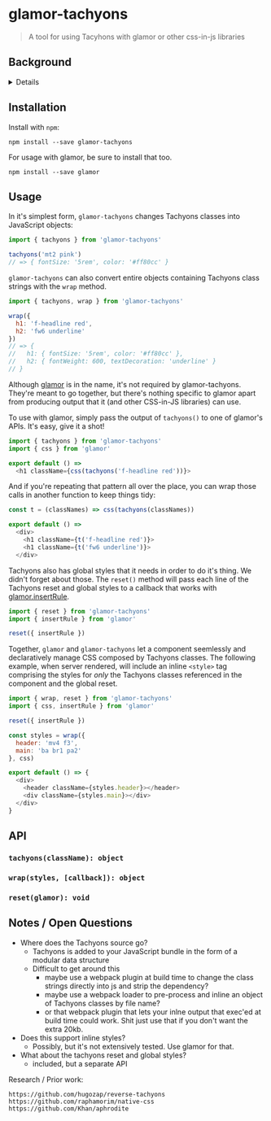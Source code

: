 # glamor-tachyons

> A tool for using Tacyhons with glamor or other css-in-js libraries

## Background

<details>
In 2016 and 2017, this is how we've been using Tachyons at Credit Karma:

```js
const styles = {
  header: 'mv4 f3',
  main: 'ba br1 pa2'
}

export default () => {
  <div>
    <header className={styles.header}></header>
    <div className={styles.main}></div>
  </div>
}
```

We found that this helps with readability and consolidates some of the business logic that tends to work its way into the `className` prop of stateful components.

In general, it helps with reuse and cuts down on duplication of idential Tachyons `className` strings, but in several ways it's less than ideal:

1. Lacks strong enforcement. There's no garauntee that every tachyons class will make it into your `styles` object.
2. Relies on an external systems. We load Tachyons through a Sass build pipeline in Webpack, so shared modules tend to depend on Tachyons implicitly to avoid duplicating it in downstream builds. Sad!
3. Reusable components require lots of extra work. If you want to reuse a component but alter some it's tacyhons classes
4. Anything goes when Tachyons can't support what you're trying to do. Inline styles, individual Sass files, and other imported sass/css modules are all used as work arounds across our projects.

On top of that, there are a few recent trends in CSS / browser performance that are hard to do in our current setup.

* Removing unused styles from the payload
* Inlining styles in the `<head>` to avoid blocking the render while CSS downloads
* CSS-in-JS techniques are gaining traction and libraries are becoming battle-hardened
</details>

## Installation

Install with `npm`:

```shell
npm install --save glamor-tachyons
```

For usage with glamor, be sure to install that too.

```shell
npm install --save glamor
```

## Usage

In it's simplest form, `glamor-tachyons` changes Tachyons classes into JavaScript objects:

```js
import { tachyons } from 'glamor-tachyons'

tachyons('mt2 pink')
// => { fontSize: '5rem', color: '#ff80cc' }
```

`glamor-tachyons` can also convert entire objects containing Tachyons class strings with the `wrap` method.

```js
import { tachyons, wrap } from 'glamor-tachyons'

wrap({
  h1: 'f-headline red',
  h2: 'fw6 underline'
})
// => {
//   h1: { fontSize: '5rem', color: '#ff80cc' },
//   h2: { fontWeight: 600, textDecoration: 'underline' }
// }
```

Although [glamor]() is in the name, it's not required by glamor-tachyons. They're meant to go together, but there's nothing specific to glamor apart from producing output that it (and other CSS-in-JS libraries) can use.

To use with glamor, simply pass the output of `tachyons()` to one of glamor's APIs. It's easy, give it a shot!

```js
import { tachyons } from 'glamor-tachyons'
import { css } from 'glamor'

export default () =>
  <h1 className={css(tachyons('f-headline red'))}>
```

And if you're repeating that pattern all over the place, you can wrap those calls in another function to keep things tidy:

```js
const t = (classNames) => css(tachyons(classNames))

export default () => 
  <div>
    <h1 className={t('f-headline red')}>
    <h1 className={t('fw6 underline')}>
  </div>
```

Tachyons also has global styles that it needs in order to do it's thing. We didn't forget about those. The `reset()` method will pass each line of the Tachyons reset and global styles to a callback that works with [glamor.insertRule]().

```js
import { reset } from 'glamor-tachyons'
import { insertRule } from 'glamor'

reset({ insertRule })
```

Together, `glamor` and `glamor-tachyons` let a component seemlessly and declaratively manage CSS composed by Tachyons classes. The following example, when server rendered, will include an inline `<style>` tag comprising the styles for _only_ the Tachyons classes referenced in the component and the global reset.

```js
import { wrap, reset } from 'glamor-tachyons'
import { css, insertRule } from 'glamor'

reset({ insertRule })

const styles = wrap({
  header: 'mv4 f3',
  main: 'ba br1 pa2'
}, css)

export default () => {
  <div>
    <header className={styles.header}></header>
    <div className={styles.main}></div>
  </div>
}
```

## API

### `tachyons(className): object`

### `wrap(styles, [callback]): object`

### `reset(glamor): void`

## Notes / Open Questions

* Where does the Tachyons source go?
  * Tachyons is added to your JavaScript bundle in the form of a modular data structure
  * Difficult to get around this
    * maybe use a webpack plugin at build time to change the class strings directly into js and strip the dependency?
    * maybe use a webpack loader to pre-process and inline an object of Tachyons classes by file name?
    * or that webpack plugin that lets your inlne output that exec'ed at build time could work. Shit just use that if you don't want the extra 20kb.
* Does this support inline styles?
  * Possibly, but it's not extensively tested. Use glamor for that.
* What about the tachyons reset and global styles?
  * included, but a separate API


Research / Prior work:
```
https://github.com/hugozap/reverse-tachyons
https://github.com/raphamorim/native-css
https://github.com/Khan/aphrodite
```